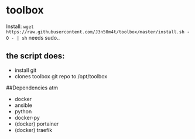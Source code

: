 # toolbox
Install: 
`wget https://raw.githubusercontent.com/J3n50m4t/toolbox/master/install.sh -O - | sh`
needs sudo.. 
## the script does:
* install git
* clones toolbox git repo to /opt/toolbox

##Dependencies atm
* docker
* ansible
* python
* docker-py
* (docker) portainer
* (docker) traefik

